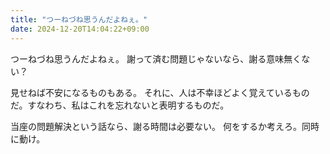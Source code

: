```yaml
---
title: "つーねづね思うんだよねぇ。"
date: 2024-12-20T14:04:22+09:00
---
```

つーねづね思うんだよねぇ。
謝って済む問題じゃないなら、謝る意味無くない？

見せねば不安になるものもある。
それに、人は不幸ほどよく覚えているものだ。すなわち、私はこれを忘れないと表明するものだ。

当座の問題解決という話なら、謝る時間は必要ない。
何をするか考えろ。同時に動け。
